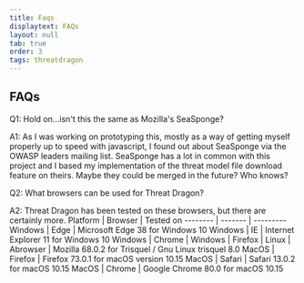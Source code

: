 ```yaml
---
title: Faqs
displaytext: FAQs
layout: null
tab: true
order: 3
tags: threatdragon
---
```


## FAQs
Q1: Hold on...isn't this the same as Mozilla's SeaSponge?

A1: As I was working on prototyping this, mostly as a way of getting myself properly up to speed with javascript,
I found out about SeaSponge via the OWASP leaders mailing list. SeaSponge has a lot in common with this project
and I based my implementation of the threat model file download feature on theirs. Maybe they could be merged in
the future? Who knows?

Q2: What browsers can be used for Threat Dragon?

A2: Threat Dragon has been tested on these browsers, but there are certainly more.
Platform | Browser | Tested on
-------- | ------- | ---------
Windows | Edge | Microsoft Edge 38 for Windows 10
Windows | IE | Internet Explorer 11 for Windows 10
Windows | Chrome | 
Windows | Firefox | 
Linux | Abrowser | Mozilla 68.0.2 for Trisquel / Gnu Linux trisquel 8.0
MacOS | Firefox | Firefox 73.0.1 for macOS version 10.15
MacOS | Safari | Safari 13.0.2 for macOS 10.15
MacOS | Chrome | Google Chrome 80.0 for macOS 10.15




